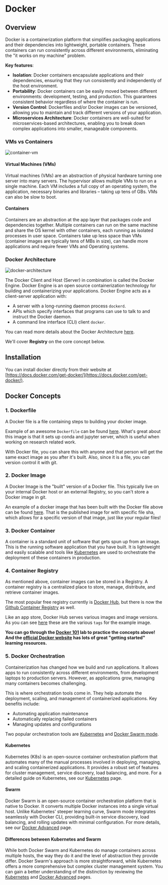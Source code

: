 # Docker

## Overview

Docker is a containerization platform that simplifies packaging applications and their dependencies into lightweight, portable containers.
These containers can run consistently across different environments, eliminating the "it works on my machine" problem.

**Key features**:

- **Isolation**: Docker containers encapsulate applications and their dependencies, ensuring that they run consistently and independently of the host environment.
- **Portability**: Docker containers can be easily moved between different environments: development, testing, and production. This guarantees consistent behavior regardless of where the container is run.
- **Version Control**: Dockerfiles and/or Docker images can be versioned, allowing you to maintain and track different versions of your application.
- **Microservices Architecture**: Docker containers are well-suited for microservices-based architectures, enabling you to break down complex applications into smaller, manageable components.

### VMs vs Containers

![container-vm](https://www.docker.com/wp-content/uploads/2021/11/docker-containerized-and-vm-transparent-bg.png)

#### Virtual Machines (VMs)

Virtual machines (VMs) are an abstraction of physical hardware turning one server into many servers. The hypervisor allows multiple VMs to run on a single machine. Each VM includes a full copy of an operating system, the application, necessary binaries and libraries – taking up tens of GBs. VMs can also be slow to boot.

#### Containers

Containers are an abstraction at the app layer that packages code and dependencies together. Multiple containers can run on the same machine and share the OS kernel with other containers, each running as isolated processes in user space. Containers take up less space than VMs (container images are typically tens of MBs in size), can handle more applications and require fewer VMs and Operating systems.

### Docker Architecture

![docker-architecture](https://docs.docker.com/get-started/images/docker-architecture.webp)

The Docker Client and Host (Server) in combination is called the Docker Engine. Docker Engine is an open source containerization technology for building and containerizing your applications. Docker Engine acts as a client-server application with:

- A server with a long-running daemon process `dockerd`.
- APIs which specify interfaces that programs can use to talk to and instruct the Docker daemon.
- A command line interface (CLI) client `docker`.

You can read more details about the Docker Architecture [here](https://docs.docker.com/get-started/overview/#docker-architecture).

We'll cover **Registry** on the core concept below.

## Installation

You can install docker directly from their website at [https://docs.docker.com/get-docker/](https://docs.docker.com/get-docker/).

## Docker Concepts

### 1. Dockerfile

A Docker file is a file containing steps to building your docker image.

Example of an awesome `Dockerfile` can be found [here](https://github.com/pangeo-data/pangeo-docker-images/blob/master/base-image/Dockerfile). What's great about this image is that it sets up conda and jupyter server, which is useful when working on research related work.

With Docker file, you can share this with anyone and that person will get the same exact image as you after it's built.
Also, since it is a file, you can version control it with git.

### 2. Docker Image

A Docker Image is the "built" version of a Docker file.
This typically live on your internal Docker host or an external Registry, so you can't store a Docker image in git.

An example of a docker image that has been built with the Docker file above can be found [here](https://hub.docker.com/layers/pangeo/base-image/latest/images/sha256-1854ca62ef75f1e017e1920b3a167c62cb5f0ee921f13c3247fc4b016e5be3be?context=explore). That is the published image for with specific file sha, which allows for a specific version of that image, just like your regular files!

### 3. Docker Container

A container is a standard unit of software that gets spun up from an image.
This is the running software application that you have built.
It is lightweight and easily scalable and tools like [Kubernetes](https://kubernetes.io/) are used to orchestrate the deployment of these containers in production.

### 4. Container Registry

As mentioned above, container images can be stored in a Registry. A container registry is a centralized place to store, manage, distribute, and retrieve container images.

The most popular free registry currently is [Docker Hub](https://hub.docker.com/),
but there is now the [Github Container Registry](https://docs.github.com/en/packages/working-with-a-github-packages-registry/working-with-the-container-registry) as well.

Like an app store, Docker Hub serves various images and image versions. As you can see [here](https://hub.docker.com/r/pangeo/base-image/tags) these are the various `tags` for the example image.

**You can go through the [Docker 101](https://www.docker.com/101-tutorial/) lab to practice the concepts above! And the [official Docker website](https://docs.docker.com/get-started/) has lots of great "getting started" learning resources.**

### 5. Docker Orchestration

Containerization has changed how we build and run applications. It allows apps to run consistently across different environments, from development laptops to production servers. However, as applications grow, managing many containers becomes challenging.

This is where orchestration tools come in. They help automate the deployment, scaling, and management of containerized applications. Key benefits include:

- Automating application maintenance
- Automatically replacing failed containers
- Managing updates and configurations

Two popular orchestration tools are [Kubernetes](https://docs.docker.com/guides/deployment-orchestration/kube-deploy/) and [Docker Swarm mode](https://docs.docker.com/engine/swarm/).

#### Kubernetes

Kubernetes (K8s) is an open-source container orchestration platform that automates many of the manual processes involved in deploying, managing, and scaling containerized applications. It provides a robust set of features for cluster management, service discovery, load balancing, and more. For a detailed guide on Kubernetes, see our [Kubernetes](https://rse-guidelines.readthedocs.io/en/latest/advanced/deployment-strategies-tools/kubernetes.html) page.

#### Swarm

Docker Swarm is an open-source container orchestration platform that is native to Docker. It converts multiple Docker instances into a single virtual host. Unlike Kubernetes' steeper learning curve, Swarm mode integrates seamlessly with Docker CLI, providing built-in service discovery, load balancing, and rolling updates with minimal configuration. For more details, see our [Docker Advanced](https://rse-guidelines.readthedocs.io/en/latest/advanced/deployment-strategies-tools/docker-advanced.html) page.

#### Differences between Kubernetes and Swarm

While both Docker Swarm and Kubernetes do manage containers across multiple hosts, the way they do it and the level of abstraction they provide differ. Docker Swarm's approach is more straightforward, while Kubernetes offers a more comprehensive but complex cluster management system. You can gain a better understanding of the distinction by reviewing the [Kubernetes](../../advanced/deployment-strategies-tools/kubernetes.html) and [Docker Advanced](https://rse-guidelines.readthedocs.io/en/latest/advanced/deployment-strategies-tools/docker-advanced.html) pages.